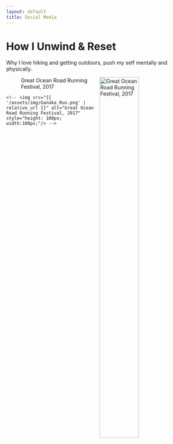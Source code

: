```yaml
---
layout: default
title: Social Media
---
```

<!--
<div id="connect">
  <h1 class="pageTitle">Let's Connect</h1>
  <div class="contactContent">
    <p class="intro">You are here because we have mutual interests and goals, let's connect and stay in touch.</p>
   
  </div>
  <dl>
  <dl {display: grid; grid-template-columns: max-content auto;}>
  <dt>Linkedin: <a href="https://www.linkedin.com/in/ganaka-chandrakumara/" target="_blank"> linkedin/ganaka-chandrakumara/</a> </dt>
  <dt>Email: <a href="mailto:{{ganaka.c@gmail.com}}" target="_blank"> ganaka.c@gmail.com </a> </dt>
  <dt>Medium: <a href="https://medium.com/@ganaka.c" target="_blank"> medium.com/@ganaka.c </a> </dt>
  <dt>Youtube: <a href="https://www.youtube.com/@ganaka.c" target="_blank"> youtube.com/@ganaka.c </a> </dt>
  </dl>
</div>
-->
<div class="post">
  <h1 class="pageTitle">How I Unwind & Reset</h1>
  <div>
    <p class="intro">Why I love hiking and getting outdoors, push my self mentally and physically.</p>
  </div>
	<figure>
		<img src="{{ '/assets/img/Ganaka_Run.png' | relative_url }}" alt="Great Ocean Road Running Festival, 2017" style="height: 50%; width:50%;" align="right"/><figcaption>Great Ocean Road Running Festival, 2017</figcaption>
	</figure>
   
 	<!-- <img src="{{ '/assets/img/Ganaka_Run.png' | relative_url }}" alt="Great Ocean Road Running Festival, 2017" style="height: 100px; width:100px;"/> -->
	
</div>
